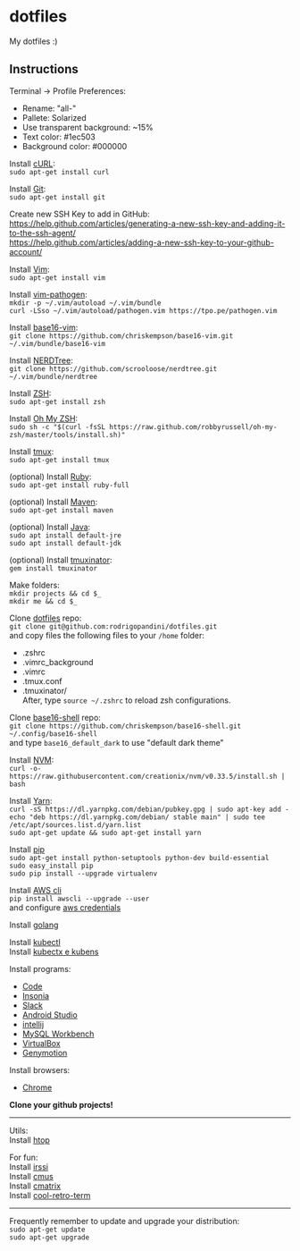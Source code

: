 # dotfiles
My dotfiles :)

## Instructions
Terminal -> Profile Preferences:
- Rename: "all-"
- Pallete: Solarized 
- Use transparent background: ~15%
- Text color: #1ec503
- Background color: #000000

Install [cURL](https://curl.haxx.se/):  
`sudo apt-get install curl`

Install [Git](https://git-scm.com/):  
`sudo apt-get install git`

Create new SSH Key to add in GitHub:  
https://help.github.com/articles/generating-a-new-ssh-key-and-adding-it-to-the-ssh-agent/  
https://help.github.com/articles/adding-a-new-ssh-key-to-your-github-account/  

Install [Vim](http://www.vim.org/):  
`sudo apt-get install vim`  

Install [vim-pathogen](https://github.com/tpope/vim-pathogen):  
`mkdir -p ~/.vim/autoload ~/.vim/bundle`  
`curl -LSso ~/.vim/autoload/pathogen.vim https://tpo.pe/pathogen.vim`  

Install [base16-vim](https://github.com/chriskempson/base16-vim):  
`git clone https://github.com/chriskempson/base16-vim.git ~/.vim/bundle/base16-vim`  

Install [NERDTree](https://github.com/scrooloose/nerdtree):  
`git clone https://github.com/scrooloose/nerdtree.git ~/.vim/bundle/nerdtree`

Install [ZSH](https://github.com/robbyrussell/oh-my-zsh/wiki/Installing-ZSH):  
`sudo apt-get install zsh`

Install [Oh My ZSH](http://ohmyz.sh/):  
`sudo sh -c "$(curl -fsSL https://raw.github.com/robbyrussell/oh-my-zsh/master/tools/install.sh)"`

Install [tmux](https://github.com/tmux/tmux/wiki):  
`sudo apt-get install tmux`

(optional)
Install [Ruby](https://www.ruby-lang.org):  
`sudo apt-get install ruby-full`

(optional)
Install [Maven](http://www.mkyong.com/maven/how-to-install-maven-in-ubuntu/):  
`sudo apt-get install maven`  

(optional)
Install [Java](https://www.digitalocean.com/community/tutorials/how-to-install-java-with-apt-on-ubuntu-18-04):  
`sudo apt install default-jre`    
`sudo apt install default-jdk`  

(optional)
Install [tmuxinator](https://github.com/tmuxinator/tmuxinator):  
`gem install tmuxinator`

Make folders:  
`mkdir projects && cd $_`  
`mkdir me && cd $_`  

Clone [dotfiles](https://github.com/rodrigopandini/dotfiles) repo:  
`git clone git@github.com:rodrigopandini/dotfiles.git`  
and copy files the following files to your `/home` folder:  
  - .zshrc
  - .vimrc_background
  - .vimrc
  - .tmux.conf
  - .tmuxinator/  
After, type `source ~/.zshrc` to reload zsh configurations.  

Clone [base16-shell](https://github.com/chriskempson/base16-shell) repo:  
`git clone https://github.com/chriskempson/base16-shell.git ~/.config/base16-shell`  
and type `base16_default_dark` to use "default dark theme"

Install [NVM](https://github.com/creationix/nvm):  
`curl -o- https://raw.githubusercontent.com/creationix/nvm/v0.33.5/install.sh | bash`

Install [Yarn](https://yarnpkg.com/lang/en/docs/install/):  
`curl -sS https://dl.yarnpkg.com/debian/pubkey.gpg | sudo apt-key add -
echo "deb https://dl.yarnpkg.com/debian/ stable main" | sudo tee /etc/apt/sources.list.d/yarn.list`  
`sudo apt-get update && sudo apt-get install yarn`

Install [pip](https://www.saltycrane.com/blog/2010/02/how-install-pip-ubuntu/)  
`sudo apt-get install python-setuptools python-dev build-essential`  
`sudo easy_install pip`  
`sudo pip install --upgrade virtualenv`   

Install [AWS cli](http://docs.aws.amazon.com/pt_br/cli/latest/userguide/installing.html)  
`pip install awscli --upgrade --user`  
and configure [aws credentials](http://docs.aws.amazon.com/pt_br/cli/latest/userguide/cli-chap-getting-started.html)  

Install [golang](https://golang.org/doc/install)  

Install [kubectl](https://kubernetes.io/docs/tasks/tools/install-kubectl/)  
Install [kubectx e kubens](https://github.com/ahmetb/kubectx)  

Install programs:  
- [Code](https://code.visualstudio.com/)
- [Insonia](https://insomnia.rest/)  
- [Slack](https://slack.com/downloads/linux)  
- [Android Studio](https://developer.android.com/studio/)  
- [intellij](https://www.jetbrains.com/idea/download/#section=linux)
- [MySQL Workbench](https://dev.mysql.com/doc/workbench/en/wb-installing-linux.html)  
- [VirtualBox](https://www.virtualbox.org/wiki/Linux_Downloads)  
- [Genymotion](https://www.genymotion.com/download/)  

Install browsers:  
- [Chrome](https://www.google.com.br/chrome/browser/desktop/index.html)  


**Clone your github projects!**  

----

Utils:  
Install [htop](http://hisham.hm/htop/)

For fun:  
Install [irssi](https://irssi.org/)  
Install [cmus](https://cmus.github.io/)  
Install [cmatrix](http://www.asty.org/cmatrix/)  
Install [cool-retro-term](https://github.com/Swordfish90/cool-retro-term)  

----

Frequently remember to update and upgrade your distribution:  
`sudo apt-get update`  
`sudo apt-get upgrade`  
